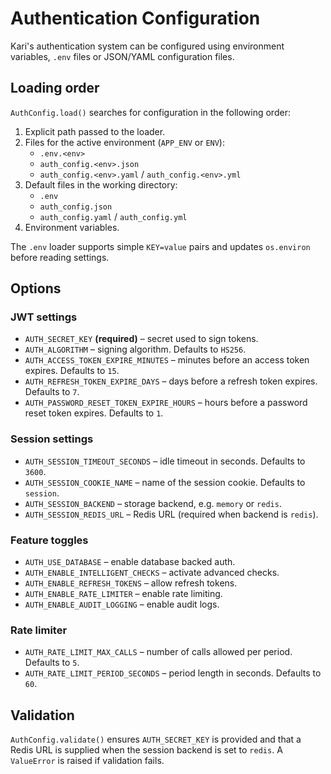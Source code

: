 # Authentication Configuration

Kari's authentication system can be configured using environment variables, `.env` files or JSON/YAML configuration files.

## Loading order

`AuthConfig.load()` searches for configuration in the following order:

1. Explicit path passed to the loader.
2. Files for the active environment (`APP_ENV` or `ENV`):
   - `.env.<env>`
   - `auth_config.<env>.json`
   - `auth_config.<env>.yaml` / `auth_config.<env>.yml`
3. Default files in the working directory:
   - `.env`
   - `auth_config.json`
   - `auth_config.yaml` / `auth_config.yml`
4. Environment variables.

The `.env` loader supports simple `KEY=value` pairs and updates `os.environ` before reading settings.

## Options

### JWT settings
- `AUTH_SECRET_KEY` **(required)** – secret used to sign tokens.
- `AUTH_ALGORITHM` – signing algorithm. Defaults to `HS256`.
- `AUTH_ACCESS_TOKEN_EXPIRE_MINUTES` – minutes before an access token expires. Defaults to `15`.
- `AUTH_REFRESH_TOKEN_EXPIRE_DAYS` – days before a refresh token expires. Defaults to `7`.
- `AUTH_PASSWORD_RESET_TOKEN_EXPIRE_HOURS` – hours before a password reset token expires. Defaults to `1`.

### Session settings
- `AUTH_SESSION_TIMEOUT_SECONDS` – idle timeout in seconds. Defaults to `3600`.
- `AUTH_SESSION_COOKIE_NAME` – name of the session cookie. Defaults to `session`.
- `AUTH_SESSION_BACKEND` – storage backend, e.g. `memory` or `redis`.
- `AUTH_SESSION_REDIS_URL` – Redis URL (required when backend is `redis`).

### Feature toggles
- `AUTH_USE_DATABASE` – enable database backed auth.
- `AUTH_ENABLE_INTELLIGENT_CHECKS` – activate advanced checks.
- `AUTH_ENABLE_REFRESH_TOKENS` – allow refresh tokens.
- `AUTH_ENABLE_RATE_LIMITER` – enable rate limiting.
- `AUTH_ENABLE_AUDIT_LOGGING` – enable audit logs.

### Rate limiter
- `AUTH_RATE_LIMIT_MAX_CALLS` – number of calls allowed per period. Defaults to `5`.
- `AUTH_RATE_LIMIT_PERIOD_SECONDS` – period length in seconds. Defaults to `60`.

## Validation

`AuthConfig.validate()` ensures `AUTH_SECRET_KEY` is provided and that a Redis URL is supplied when the session backend is set to `redis`. A `ValueError` is raised if validation fails.

